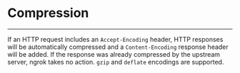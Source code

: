 # Compression
----------------

If an HTTP request includes an `Accept-Encoding` header, HTTP responses will be automatically compressed and a `Content-Encoding` response header will be added. If the response was already compressed by the upstream server, ngrok takes no action. `gzip` and `deflate` encodings are supported.
